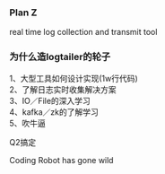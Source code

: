 ### Plan Z

real time log collection and transmit tool

### 为什么造logtailer的轮子

1、大型工具如何设计实现(1w行代码)    
2、了解日志实时收集解决方案    
3、IO／File的深入学习    
4、kafka／zk的了解学习    
5、吹牛逼    

Q2搞定    

Coding Robot has gone wild

